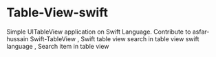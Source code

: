# Table-View-swift


Simple UITableView application on Swift Language. Contribute to asfar-hussain Swift-TableView ,
Swift table view search in table view swift language ,
Search item in table view 
